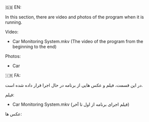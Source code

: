 🇬🇧 EN:

In this section, there are video and photos of the program when it is running.

Video:
+ Car Monitoring System.mkv (The video of the program from the beginning to the end)

Photos:
+ Car

🇮🇷 FA:

در این قسمت، فیلم و عکس هایی از برنامه در حال اجرا قرار داده شده است.

فیلم:
+ Car Monitoring System.mkv (فیلم اجرای برنامه از اول تا آخر)

عکس ها:
